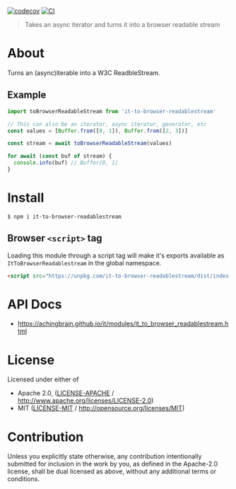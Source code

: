 [![codecov](https://img.shields.io/codecov/c/github/achingbrain/it.svg?style=flat-square)](https://codecov.io/gh/achingbrain/it)
[![CI](https://img.shields.io/github/actions/workflow/status/achingbrain/it/js-test-and-release.yml?branch=main\&style=flat-square)](https://github.com/achingbrain/it/actions/workflows/js-test-and-release.yml?query=branch%3Amain)

> Takes an async iterator and turns it into a browser readable stream

# About

Turns an (async)iterable into a W3C ReadbleStream.

## Example

```javascript
import toBrowserReadableStream from 'it-to-browser-readablestream'

// This can also be an iterator, async iterator, generator, etc
const values = [Buffer.from([0, 1]), Buffer.from([2, 3])]

const stream = await toBrowserReadableStream(values)

for await (const buf of stream) {
  console.info(buf) // Buffer[0, 1]
}
```

# Install

```console
$ npm i it-to-browser-readablestream
```

## Browser `<script>` tag

Loading this module through a script tag will make it's exports available as `ItToBrowserReadablestream` in the global namespace.

```html
<script src="https://unpkg.com/it-to-browser-readablestream/dist/index.min.js"></script>
```

# API Docs

- <https://achingbrain.github.io/it/modules/it_to_browser_readablestream.html>

# License

Licensed under either of

- Apache 2.0, ([LICENSE-APACHE](LICENSE-APACHE) / <http://www.apache.org/licenses/LICENSE-2.0>)
- MIT ([LICENSE-MIT](LICENSE-MIT) / <http://opensource.org/licenses/MIT>)

# Contribution

Unless you explicitly state otherwise, any contribution intentionally submitted for inclusion in the work by you, as defined in the Apache-2.0 license, shall be dual licensed as above, without any additional terms or conditions.
